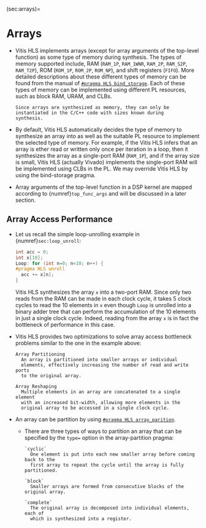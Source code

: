 (sec:arrays)=
# Arrays

* Vitis HLS implements arrays (except for array arguments of the
   top-level function) as some type of memory during synthesis. The
   types of memory supported include, RAM (`RAM_1P`, `RAM_1WNR`,
   `RAM_2P`, `RAM_S2P`, `RAM_T2P`), ROM (`ROM_1P`, `ROM_2P`,
   `ROM_NP`), and shift registers (`FIFO`).  More detailed
   descriptions about these different types of memory can be found
   from the manual of [`#pragma HLS
   bind_storage`](https://docs.xilinx.com/r/en-US/ug1399-vitis-hls/pragma-HLS-bind_storage). Each
   of these types of memory can be implemented using different PL
   resources, such as block RAM, URAM, and CLBs.
   ```{tip}
   Since arrays are synthesized as memory, they can only be
   instantiated in the C/C++ code with sizes known during
   synthesis.
   ```

* By default, Vitis HLS automatically decides the type of memory to
  synthesize an array into as well as the suitable PL resource to
  implement the selected type of memory. For example, if the Vitis HLS
  infers that an array is ether read or written only once per
  iteration in a loop, then it synthesizes the array as a single-port
  RAM (`RAM_1P`), and if the array size is small, Vitis HLS (actually
  Vivado) implements the single-port RAM will be implemented using
  CLBs in the PL. We may override Vitis HLS by using the bind-storage
  pragma.

* Array arguments of the top-level function in a DSP kernel are mapped
  according to {numref}`top_func_args` and will be discussed in
  a later section.

## Array Access Performance
* Let us recall the simple  loop-unrolling example in {numref}`sec:loop_unroll`:
  ```c++ 
  int acc = 0;
  int x[10];
  Loop: for (int n=0; n<10; n++) { 
  #pragma HLS unroll 
    acc += x[n];
  }
  ```
  Vitis HLS synthesizes the array `x` into a two-port RAM. Since only two
  reads from the RAM can be made in each clock cycle, it takes 5 clock
  cycles to read the 10 elements in `x` even though `Loop` is unrolled
  into a binary adder tree that can perform the accumulation of the
  10 elements in just a single clock cycle. Indeed, reading from the
  array `x` is in fact the bottleneck of performance in this case.

* Vitis HLS provides two optimizations to solve array access
  bottleneck problems similar to the one in the example above:
  ```{glossary}
  Array Partitioning
    An array is partitioned into smaller arrays or individual
    elements, effectively increasing the number of read and write ports
    to the original array.

  Array Reshaping
    Multiple elements in an array are concatenated to a single element
    with an increased bit-width, allowing more elements in the
    original array to be accessed in a single clock cycle. 
  ```

* An array can be partition by using [`#pragma HLS
  array_parition`](https://docs.xilinx.com/r/en-US/ug1399-vitis-hls/pragma-HLS-array_partition). 
  - There are three types of ways to partition an array that can be
    specified by the `type=` option in the array-partition pragma:
    ```{glossary}
    `cyclic`
      One element is put into each new smaller array before coming back to the
      first array to repeat the cycle until the array is fully partitioned.

    `block`
      Smaller arrays are formed from consecutive blocks of the original array.

    `complete`
      The original array is decomposed into individual elements, each of
      which is synthesized into a register. 
    ```
  
